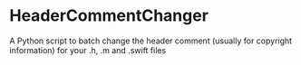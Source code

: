 HeaderCommentChanger
====================

A Python script to batch change the header comment (usually for copyright information) for your .h, .m and .swift files
